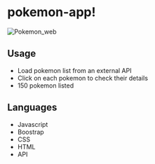 # pokemon-app!
![Pokemon_web](https://user-images.githubusercontent.com/92676919/151861959-6bc3512d-ac2c-44ca-afdc-86946511d402.jpg)
## Usage
- Load pokemon list from an external API
- Click on each pokemon to check their details
- 150 pokemon listed
## Languages
- Javascript
- Boostrap
- CSS
- HTML
- API
